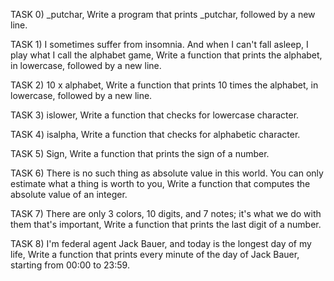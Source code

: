TASK 0) _putchar, Write a program that prints _putchar, followed by a new line.

TASK 1) I sometimes suffer from insomnia. And when I can't fall asleep, I play what I call the alphabet game, Write a function that prints the alphabet, in lowercase, followed by a new line.

TASK 2) 10 x alphabet, Write a function that prints 10 times the alphabet, in lowercase, followed by a new line.

TASK 3) islower, Write a function that checks for lowercase character.

TASK 4)  isalpha, Write a function that checks for alphabetic character.

TASK 5) Sign, Write a function that prints the sign of a number.

TASK 6) There is no such thing as absolute value in this world. You can only estimate what a thing is worth to you, Write a function that computes the absolute value of an integer.

TASK 7) There are only 3 colors, 10 digits, and 7 notes; it's what we do with them that's important, Write a function that prints the last digit of a number.

TASK 8) I'm federal agent Jack Bauer, and today is the longest day of my life, Write a function that prints every minute of the day of Jack Bauer, starting from 00:00 to 23:59.

